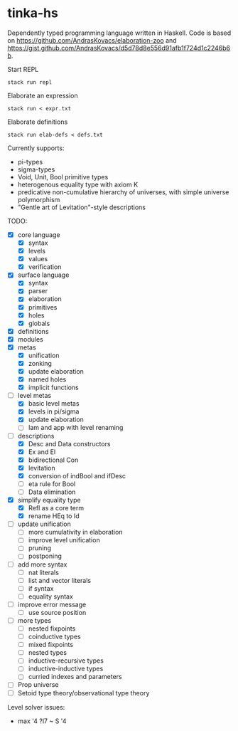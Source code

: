 # tinka-hs

Dependently typed programming language written in Haskell.
Code is based on https://github.com/AndrasKovacs/elaboration-zoo and https://gist.github.com/AndrasKovacs/d5d78d8e556d91afb1f724d1c2246b6b.

Start REPL
```
stack run repl
```

Elaborate an expression
```
stack run < expr.txt
```

Elaborate definitions
```
stack run elab-defs < defs.txt
```

Currently supports:
- pi-types
- sigma-types
- Void, Unit, Bool primitive types
- heterogenous equality type with axiom K
- predicative non-cumulative hierarchy of universes, with simple universe polymorphism
- "Gentle art of Levitation"-style descriptions

TODO:
- [x] core language
  - [x] syntax
  - [x] levels
  - [x] values
  - [x] verification
- [x] surface language
  - [x] syntax
  - [x] parser
  - [x] elaboration
  - [x] primitives
  - [x] holes
  - [x] globals
- [x] definitions
- [x] modules
- [x] metas
  - [x] unification
  - [x] zonking
  - [x] update elaboration
  - [x] named holes
  - [x] implicit functions
- [ ] level metas
  - [x] basic level metas
  - [x] levels in pi/sigma
  - [x] update elaboration
  - [ ] lam and app with level renaming
- [ ] descriptions
  - [x] Desc and Data constructors
  - [x] Ex and El
  - [x] bidirectional Con
  - [x] levitation
  - [x] conversion of indBool and ifDesc
  - [ ] eta rule for Bool
  - [ ] Data elimination
- [x] simplify equality type
  - [x] Refl as a core term
  - [x] rename HEq to Id
- [ ] update unification
  - [ ] more cumulativity in elaboration
  - [ ] improve level unification
  - [ ] pruning
  - [ ] postponing
- [ ] add more syntax
  - [ ] nat literals
  - [ ] list and vector literals
  - [ ] if syntax
  - [ ] equality syntax
- [ ] improve error message
  - [ ] use source position
- [ ] more types
  - [ ] nested fixpoints
  - [ ] coinductive types
  - [ ] mixed fixpoints
  - [ ] nested types
  - [ ] inductive-recursive types
  - [ ] inductive-inductive types
  - [ ] curried indexes and parameters
- [ ] Prop universe
- [ ] Setoid type theory/observational type theory

Level solver issues:
- max '4 ?l7 ~ S '4
